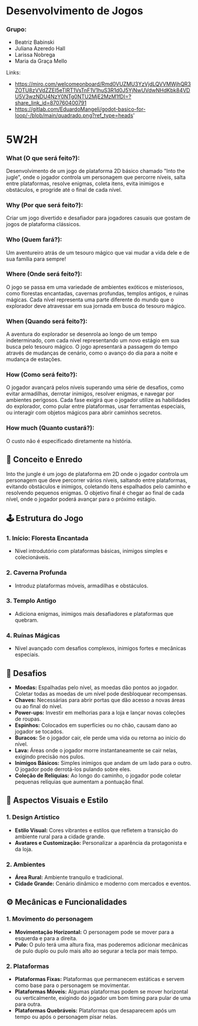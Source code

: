 # Desenvolvimento de Jogos 
### Grupo: 
* Beatriz Babinski
* Juliana Azeredo Hall
* Larissa Nobrega
* Maria da Graça Mello 

Links: 
- https://miro.com/welcomeonboard/Rmd0VUZMU3YzVjdLQVVMWjhQR3ZOTU8zVVdZZEI5eTlRT1VsTnF1V1huS3R1d0J5YjNwUVdwNHdKbk84VDU5V3wzNDU4NzY0NTg0NTU2MjE2MzM1fDI=?share_link_id=870760400791
- https://gitlab.com/EduardoMangeli/godot-basico-for-loop/-/blob/main/quadrado.png?ref_type=heads'


# 5W2H
### What (O que será feito?):
Desenvolvimento de um jogo de plataforma 2D básico chamado "Into the jugle", onde o jogador controla um personagem que percorre níveis, salta entre plataformas, resolve enigmas, coleta itens, evita inimigos e obstáculos, e progride até o final de cada nível.

###  Why (Por que será feito?):
Criar um jogo divertido e desafiador para jogadores casuais que gostam de jogos de plataforma clássicos.

###  Who (Quem fará?):
Um aventureiro atrás de um tesouro mágico que vai mudar a vida dele e de sua família para sempre!

###  Where (Onde será feito?):
O jogo se passa em uma variedade de ambientes exóticos e misteriosos, como florestas encantadas, cavernas profundas, templos antigos, e ruínas mágicas. Cada nível representa uma parte diferente do mundo que o explorador deve atravessar em sua jornada em busca do tesouro mágico.

###  When (Quando será feito?):
A aventura do explorador se desenrola ao longo de um tempo indeterminado, com cada nível representando um novo estágio em sua busca pelo tesouro mágico. O jogo apresentará a passagem do tempo através de mudanças de cenário, como o avanço do dia para a noite e mudança de estações.

###  How (Como será feito?):
O jogador avançará pelos níveis superando uma série de desafios, como evitar armadilhas, derrotar inimigos, resolver enigmas, e navegar por ambientes perigosos. Cada fase exigirá que o jogador utilize as habilidades do explorador, como pular entre plataformas, usar ferramentas especiais, ou interagir com objetos mágicos para abrir caminhos secretos.

###  How much (Quanto custará?):
O custo não é especificado diretamente na história.



## 📜 Conceito e Enredo

Into the jungle é um jogo de plataforma em 2D onde o jogador controla um personagem que deve percorrer vários níveis, saltando entre plataformas, evitando obstáculos e inimigos, coletando itens espalhados pelo caminho e resolvendo pequenos enigmas. O objetivo final é chegar ao final de cada nível, onde o jogador poderá avançar para o próximo estágio.

## 🕹️ Estrutura do Jogo

### 1. Início: Floresta Encantada
- Nível introdutório com plataformas básicas, inimigos simples e colecionáveis.


### 2. Caverna Profunda
- Introduz plataformas móveis, armadilhas e obstáculos.

### 3. Templo Antigo
- Adiciona enigmas, inimigos mais desafiadores e plataformas que quebram.

### 4. Ruínas Mágicas
- Nível avançado com desafios complexos, inimigos fortes e mecânicas especiais.

## 🧩 Desafios

- **Moedas:** Espalhadas pelo nível, as moedas dão pontos ao jogador. Coletar todas as moedas de um nível pode desbloquear recompensas.
- **Chaves:**  Necessárias para abrir portas que dão acesso a novas áreas ou ao final do nível.
- **Power-ups:** Investir em melhorias para a loja e lançar novas coleções de roupas.
- **Espinhos:** Colocados em superfícies ou no chão, causam dano ao jogador se tocados.
- **Buracos:** Se o jogador cair, ele perde uma vida ou retorna ao início do nível.
- **Lava:** Áreas onde o jogador morre instantaneamente se cair nelas, exigindo precisão nos pulos.
- **Inimigos Básicos:** Simples inimigos que andam de um lado para o outro. O jogador pode derrotá-los pulando sobre eles.
- **Coleção de Relíquias:** Ao longo do caminho, o jogador pode coletar pequenas relíquias que aumentam a pontuação final.


## 🎨 Aspectos Visuais e Estilo

### 1. Design Artístico
- **Estilo Visual:** Cores vibrantes e estilos que refletem a transição do ambiente rural para a cidade grande.
- **Avatares e Customização:** Personalizar a aparência da protagonista e da loja.

### 2. Ambientes
- **Área Rural:** Ambiente tranquilo e tradicional.
- **Cidade Grande:** Cenário dinâmico e moderno com mercados e eventos.

## ⚙️ Mecânicas e Funcionalidades

### 1. Movimento do personagem
- **Movimentação Horizontal:** O personagem pode se mover para a esquerda e para a direita.
- **Pulo:** O pulo terá uma altura fixa, mas poderemos adicionar mecânicas de pulo duplo ou pulo mais alto ao segurar a tecla por mais tempo.

### 2. Plataformas
- **Plataformas Fixas:** Plataformas que permanecem estáticas e servem como base para o personagem se movimentar.
- **Plataformas Móveis:**  Algumas plataformas podem se mover horizontal ou verticalmente, exigindo do jogador um bom timing para pular de uma para outra.
- **Plataformas Quebráveis:** Plataformas que desaparecem após um tempo ou após o personagem pisar nelas.

  

